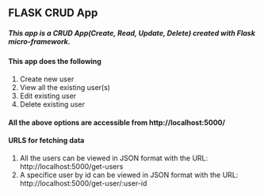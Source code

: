 ## FLASK CRUD App

##### This app is a CRUD App(Create, Read, Update, Delete) created with Flask micro-framework.

#### This app does the following

1. Create new user
2. View all the existing user(s)
3. Edit existing user
4. Delete existing user

#### All the above options are accessible from http://localhost:5000/

#### URLS for fetching data
1. All the users can be viewed in JSON format with the URL: http://localhost:5000/get-users
2. A specifice user by id can be viewed in JSON format with the URL: http://localhost:5000/get-user/:user-id
